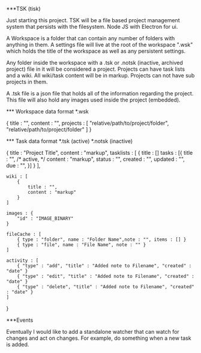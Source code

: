 ***TSK (tisk)

Just starting this project. TSK will be a file based project management system that persists with the filesystem. Node JS with Electron for ui.

A Workspace is a folder that can contain any number of folders with anything in them. A settings file will live at the root of the workspace ".wsk" which holds the title of the workspace as well as any persistent settings.

Any folder inside the workspace with a .tsk or .notsk (inactive, archived project) file in it will be considered a project. Projects can have task lists and a wiki. All wiki/task content will be in markup. Projects can not have sub projects in them.

A .tsk file is a json file that holds all of the information regarding the project. This file will also hold any images used inside the project (embedded).

*** Workspace data format *.wsk

{
    title : "",
    content : "",
    projects : [
        "relative/path/to/project/folder", "relative/path/to/project/folder"
    ]
}

*** Task data format *.tsk (active) *.notsk (inactive)

{
    title : "Project Title",
    content : "markup",
    tasklists : [
        {
            title : []
            tasks : [{
                title : "", /* active,  */
                content : "markup",
                status : "",
                created : "",
                updated : "",
                due : "",
            }]
        }
    ],

    wiki : [
        {
            title : "",
            content : "markup"
        }
    ]

    images : {
        "id" : "IMAGE_BINARY"
    }

    fileCache : [
        { type : "folder", name : "Folder Name",note : "", items : [] }
        { type : "file", name : "File Name", note : "" }
    ]

    activity : [
        { "type" : "add", "title" : "Added note to Filename", "created" : "date" }
        { "type" : "edit", "title" : "Added note to Filename", "created" : "date" }
        { "type" : "delete", "title" : "Added note to Filename", "created" : "date" }
    ]
    
}

***Events

Eventually I would like to add a standalone watcher that can watch for changes and act on changes. For example, do something when a new task is added.